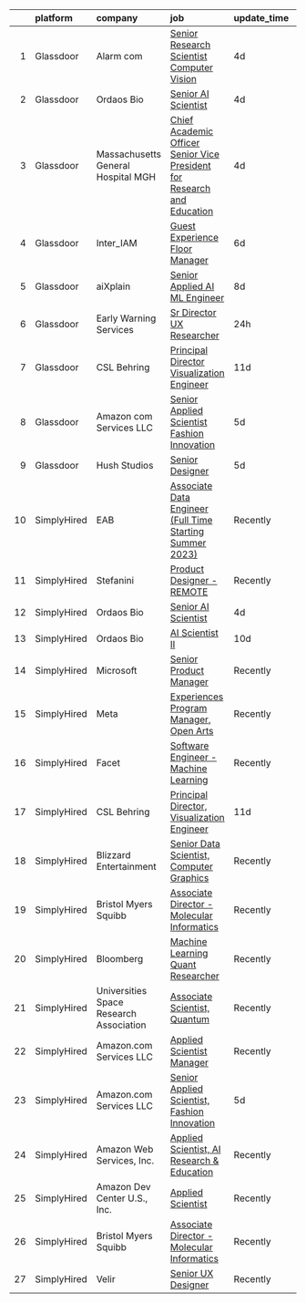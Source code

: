 

|    | platform    | company                                 | job                                                                                                                                                                                                                                                                                                                                                                                                                                                                                                                                                                                                                                                                                                                                                                                                                                                                                                                                                                                                                                                                                                                                                                                                                                                                                                                                                                                                                                                                                                                                                                                                                                                                                                                          | update_time   | location                  |
|---:|:------------|:----------------------------------------|:-----------------------------------------------------------------------------------------------------------------------------------------------------------------------------------------------------------------------------------------------------------------------------------------------------------------------------------------------------------------------------------------------------------------------------------------------------------------------------------------------------------------------------------------------------------------------------------------------------------------------------------------------------------------------------------------------------------------------------------------------------------------------------------------------------------------------------------------------------------------------------------------------------------------------------------------------------------------------------------------------------------------------------------------------------------------------------------------------------------------------------------------------------------------------------------------------------------------------------------------------------------------------------------------------------------------------------------------------------------------------------------------------------------------------------------------------------------------------------------------------------------------------------------------------------------------------------------------------------------------------------------------------------------------------------------------------------------------------------|:--------------|:--------------------------|
|  1 | Glassdoor   | Alarm com                               | [Senior Research Scientist   Computer Vision](https://www.glassdoor.com/partner/jobListing.htm?pos=103&ao=1136043&s=58&guid=0000018316d4a44aa7a0cca389ce351c&src=GD_JOB_AD&t=SR&vt=w&ea=1&cs=1_81f145d9&cb=1662535378171&jobListingId=1008114529215&jrtk=3-0-1gcbd993hkcnt801-1gcbd9945i7kr800-f0240c73291185c5-)                                                                                                                                                                                                                                                                                                                                                                                                                                                                                                                                                                                                                                                                                                                                                                                                                                                                                                                                                                                                                                                                                                                                                                                                                                                                                                                                                                                                            | 4d            | Tysons Corner, VA         |
|  2 | Glassdoor   | Ordaos Bio                              | [Senior AI Scientist](https://www.glassdoor.com/partner/jobListing.htm?pos=101&ao=1110586&s=58&guid=0000018316d4a44aa7a0cca389ce351c&src=GD_JOB_AD&t=SR&vt=w&cs=1_5f4a9177&cb=1662535378171&jobListingId=1008114133794&cpc=451933188B21919D&jrtk=3-0-1gcbd993hkcnt801-1gcbd9945i7kr800-8043975ded395adf--6NYlbfkN0DG4ntHtB_rMsnfhgmnSvK2brktLme1L4SiDeJjQ-izrVOLqRJ5-yjE7k3D6lhaa8997b_nMZ-arTcf3lNtysdGK6q6juUO9wiCl0_2td8Bezx79NHpX06_2TeeWsiN_pYFJD5avv1cXcpWYc0L64GmsNZwMUWJ1qhwv7QTeD3J6DVZhXjqAMqgNbir-4F749x3-7fUtu4Sst7Gk5t4Hhkn_powEoVRC-eEKYCByYRv4YlEKXtkX18QX2HKx7sVE0GIN2PK_Jzi_4IRLoqF6Tvfzv91xGPmYx8wG7encMHt4tc0xEX1r972j2sOZlgH3fJcFa_MWrHP3ZJvhZBC2zHrOEtC8aKhWtcrDMT-Tjz0-sEQyuieQMj8Fbaf5xL7aicyE4iZ_8dpdC02blv6TdVX9EP_aER3QULrfHZ3SAPqXg9z8xlVkdtsw041kKNbAzWw1SuSeiUMKGX6A6JD8GtoWBwWEm0cjy6tQxb4nmZX3AP90_x_XPM51IrBrffesG3fFWuZoM6U3xqqMU5n3vc2dJpwuJC79e8MpQTQ889CfKpZ4I9BGBvihRGuc_qLvuUmh-fF_F6r-R_f1MGnESS6M6c29J0fhvRnhj93wZFwzR6mOuP_NyWMgDkD_ya1hz1GeSMKN3FP3OgwV4gg789-4IpsLne-CN-KOIjkQyroN7LTb5V6UHMB-NKiaLDGj3ogiE3eRhysdOfcuL6na0RVbO0Q61XZPytQiRd0WnhWSjroScsUm2YzcSu3_KF7JC83BBSot4CJoYKOE4slHM8T6yY0EVezOwvZBiF_awU-_bxnPNRtos_RXKeChqXpOZvqDDK-YUUyc0DXiS4mRRTIuNNKuJzXfBcs5MHH1YxgSRlqCuwIGaQ_6Fh-aO1A2eMeqK4VZqUSioNRYyDOlORAT1W0Fx6Hp-MVce8OXr9pdzv3C7bEKu7Y1CDdiU4iJ9CD6KcOPEZJk5PbuNySyFxVLGwMrj8ZCBwKfcn0RDbEdw%3D%3D)                                                                                                                                                                                                                                                                                                                                                        | 4d            | Manhattan                 |
|  3 | Glassdoor   | Massachusetts General Hospital MGH      | [Chief Academic Officer Senior Vice President for Research and Education](https://www.glassdoor.com/partner/jobListing.htm?pos=108&ao=1136043&s=58&guid=0000018316d4a44aa7a0cca389ce351c&src=GD_JOB_AD&t=SR&vt=w&cs=1_464ceab9&cb=1662535378172&jobListingId=1008114461049&jrtk=3-0-1gcbd993hkcnt801-1gcbd9945i7kr800-7969cda9c33f92ee-)                                                                                                                                                                                                                                                                                                                                                                                                                                                                                                                                                                                                                                                                                                                                                                                                                                                                                                                                                                                                                                                                                                                                                                                                                                                                                                                                                                                     | 4d            | Boston, MA                |
|  4 | Glassdoor   | Inter_IAM                               | [Guest Experience Floor Manager](https://www.glassdoor.com/partner/jobListing.htm?pos=106&ao=1136043&s=58&guid=0000018316d4a44aa7a0cca389ce351c&src=GD_JOB_AD&t=SR&vt=w&ea=1&cs=1_1365c379&cb=1662535378172&jobListingId=1008105478070&jrtk=3-0-1gcbd993hkcnt801-1gcbd9945i7kr800-8295091c7ba2792d-)                                                                                                                                                                                                                                                                                                                                                                                                                                                                                                                                                                                                                                                                                                                                                                                                                                                                                                                                                                                                                                                                                                                                                                                                                                                                                                                                                                                                                         | 6d            | Manhattan                 |
|  5 | Glassdoor   | aiXplain                                | [Senior Applied AI ML Engineer](https://www.glassdoor.com/partner/jobListing.htm?pos=107&ao=1136043&s=58&guid=0000018316d4a44aa7a0cca389ce351c&src=GD_JOB_AD&t=SR&vt=w&ea=1&cs=1_0ceb5130&cb=1662535378172&jobListingId=1008101286720&jrtk=3-0-1gcbd993hkcnt801-1gcbd9945i7kr800-76025618883c1aae-)                                                                                                                                                                                                                                                                                                                                                                                                                                                                                                                                                                                                                                                                                                                                                                                                                                                                                                                                                                                                                                                                                                                                                                                                                                                                                                                                                                                                                          | 8d            | Remote                    |
|  6 | Glassdoor   | Early Warning Services                  | [Sr  Director UX Researcher](https://www.glassdoor.com/partner/jobListing.htm?pos=109&ao=1136043&s=58&guid=0000018316d4a44aa7a0cca389ce351c&src=GD_JOB_AD&t=SR&vt=w&cs=1_eadb7ded&cb=1662535378173&jobListingId=1008120959380&jrtk=3-0-1gcbd993hkcnt801-1gcbd9945i7kr800-5f4d3740db0f5da1-)                                                                                                                                                                                                                                                                                                                                                                                                                                                                                                                                                                                                                                                                                                                                                                                                                                                                                                                                                                                                                                                                                                                                                                                                                                                                                                                                                                                                                                  | 24h           | San Francisco, CA         |
|  7 | Glassdoor   | CSL Behring                             | [Principal Director  Visualization Engineer](https://www.glassdoor.com/partner/jobListing.htm?pos=102&ao=1110586&s=58&guid=0000018316d4a44aa7a0cca389ce351c&src=GD_JOB_AD&t=SR&vt=w&cs=1_26f8fb17&cb=1662535378171&jobListingId=1008097708189&cpc=8795CF9063CD573D&jrtk=3-0-1gcbd993hkcnt801-1gcbd9945i7kr800-90170fa508961193--6NYlbfkN0CcsUdB9cXW2H9-86UDckg5mLK3CN5HbcJeNgnydsLCHMhdRiR5nvigWkczLG4BiChg3SMxA0EjxHs1OBxhStX7XPJ6Ev1NVU8e85l6wkvfJDVJSKSdxnDBmXQlUz-c91hQbQ6eCq0A_8qAUl3Tl_oFCOima3GdD8ZOLYcskgOX-vEiGDV2onGysvyRRotpAP8hqR17du4rnfYkiK8et-bBlu0DGpJ3vKjjIwoMTsuhiP-MuLwMkXmIicUzzbnThUI18R90u7GXCfxFpiBjZUIh1y6O3z10nX5zSdVoScJlB0656X9rV5b_bR4t0AVNM0oI3RS-en7MaVlVNRdc3lJ06qyoWCjx2RKwstIjcOoBa1rOWhEpTLm5ietEn4Tk3wnbN0mG3nOchgBEKY5PKgTvgf3hngDgi5wXYkPVsJyMKd3QKYn-vz7syomJy8mjDqgi91zxPGD4_7DfkwvcwBBXgOpTytKglR8v3UYphKDCbH9Ih07w3dA00-WUT7dJdsif0aLZ50XHYphw-okF-ANeRNt6hf1y3WLg7F3IdH92ilrH48rCJIicV4r9QKmLnYC1M5lYz1ZskjwgBOPTAXMkJRQc1O4aylw8NiBJhuvbzwSPUFOeA0yUI1tqyFLbLnizdTA2jFZKLp-Cohah6cCktoHBsvpUpIOIer12AsJJEmYrysH32xKudWhy6-GUhzcNgQWIZi-csooCNBjJkrgoHiqq5Wj8FrOdiB3UPe7epbEasZSmm-tGVsyfuAOY8QvSVkGs8e464lMtHmi_lJOrc-wbSSri_XGrimCEdUgjlrZ3Un-oL4zVwfYuabM0y3804S4yEzPUZm0BplTqVCLtEU0m9yJofa06TAwqQ01SMKCVccW5BCGitHDojos9QpZuwcO9YW2Ni_U6VwXDhEygUSDwcK_OCp4AGt4lMk9qbTrmJqXHTd82ydfLn7OqY2tEzSIbdit8vUXXdmig83m8owV8GhP1F0tVDDktwvtIAwIUD7csCbufCf-hhW34JNgPpGFG7EETZx1dvxEOmRGaZOEhz2A7E78QlxMzkalesaRmUub1zYJaqIJE7B9LIqSUY_WfxM-vZEb_BEpOONgvPAqqAt--OUs0F7Wo-TWZpz6r5P09TbfeW-nhBhKnMAk8VfRSBgO9NXjbednEiTzVql-x7qx-GGxTC7yJyBx3trrNPg0mgzrCki1-AXp0DoPJQlPYNWIKyebWQiOuGQUbTpgWTxf8_1Zb_FuRqL0ZOSEmOJCgLLUlJeDQ-f08HhM5bOiN8RQYb2i7xnLzU9q0gB6XtAEUyp-XQ8Ma6taVgw%3D%3D) | 11d           | King of Prussia, PA       |
|  8 | Glassdoor   | Amazon com Services LLC                 | [Senior Applied Scientist  Fashion Innovation](https://www.glassdoor.com/partner/jobListing.htm?pos=105&ao=1136043&s=58&guid=0000018316d4a44aa7a0cca389ce351c&src=GD_JOB_AD&t=SR&vt=w&cs=1_93f42c1d&cb=1662535378172&jobListingId=1008111669533&jrtk=3-0-1gcbd993hkcnt801-1gcbd9945i7kr800-38f8135fcdcb1878-)                                                                                                                                                                                                                                                                                                                                                                                                                                                                                                                                                                                                                                                                                                                                                                                                                                                                                                                                                                                                                                                                                                                                                                                                                                                                                                                                                                                                                | 5d            | Remote                    |
|  9 | Glassdoor   | Hush Studios                            | [Senior Designer](https://www.glassdoor.com/partner/jobListing.htm?pos=104&ao=1136043&s=58&guid=0000018316d4a44aa7a0cca389ce351c&src=GD_JOB_AD&t=SR&vt=w&cs=1_09f25657&cb=1662535378171&jobListingId=1008110942193&jrtk=3-0-1gcbd993hkcnt801-1gcbd9945i7kr800-aacaa0183ed612b9-)                                                                                                                                                                                                                                                                                                                                                                                                                                                                                                                                                                                                                                                                                                                                                                                                                                                                                                                                                                                                                                                                                                                                                                                                                                                                                                                                                                                                                                             | 5d            | Brooklyn, NY              |
| 10 | SimplyHired | EAB                                     | [Associate Data Engineer (Full Time Starting Summer 2023)](https://www.simplyhired.com/job/GacEolH26SrYoTYaDIiXbdqD3pheFpkBa-4d64DNtI6PwocGxl7z8w?q=generative+art)                                                                                                                                                                                                                                                                                                                                                                                                                                                                                                                                                                                                                                                                                                                                                                                                                                                                                                                                                                                                                                                                                                                                                                                                                                                                                                                                                                                                                                                                                                                                                          | Recently      | Remote +3 locations       |
| 11 | SimplyHired | Stefanini                               | [Product Designer - REMOTE](https://www.simplyhired.com/job/Arzm_iP7hnwrFwmga5_9Aju5FHfJlvvTUqCcwNVSk03DdQ36f7Sglg?q=generative+art)                                                                                                                                                                                                                                                                                                                                                                                                                                                                                                                                                                                                                                                                                                                                                                                                                                                                                                                                                                                                                                                                                                                                                                                                                                                                                                                                                                                                                                                                                                                                                                                         | Recently      | Remote                    |
| 12 | SimplyHired | Ordaos Bio                              | [Senior AI Scientist](https://www.simplyhired.com/job/BQ7DgRE_xTo9O8mlaVB0iNGEPsExe0Bkk4ahJsxcM6cg0ErvJi0EWQ?q=generative+art)                                                                                                                                                                                                                                                                                                                                                                                                                                                                                                                                                                                                                                                                                                                                                                                                                                                                                                                                                                                                                                                                                                                                                                                                                                                                                                                                                                                                                                                                                                                                                                                               | 4d            | Manhattan, NY             |
| 13 | SimplyHired | Ordaos Bio                              | [AI Scientist II](https://www.simplyhired.com/job/eEhRwHfmXGrN9naCx1-UfQV0ZrUo-WIArWu2tuGmzp1a9D52SJPGGQ?q=generative+art)                                                                                                                                                                                                                                                                                                                                                                                                                                                                                                                                                                                                                                                                                                                                                                                                                                                                                                                                                                                                                                                                                                                                                                                                                                                                                                                                                                                                                                                                                                                                                                                                   | 10d           | New York, NY              |
| 14 | SimplyHired | Microsoft                               | [Senior Product Manager](https://www.simplyhired.com/job/IrLfgOVjJmLter7vnRDhaUYk4lLpGCabV1TX8LzceJAFXlI-g7k_6g?q=generative+art)                                                                                                                                                                                                                                                                                                                                                                                                                                                                                                                                                                                                                                                                                                                                                                                                                                                                                                                                                                                                                                                                                                                                                                                                                                                                                                                                                                                                                                                                                                                                                                                            | Recently      | Bellevue, WA              |
| 15 | SimplyHired | Meta                                    | [Experiences Program Manager, Open Arts](https://www.simplyhired.com/job/39LFdVDZkOVzjzuKxDh39-uXR6pKfcGOkABaQ3gkkuENYK4d0Gs1Og?q=generative+art)                                                                                                                                                                                                                                                                                                                                                                                                                                                                                                                                                                                                                                                                                                                                                                                                                                                                                                                                                                                                                                                                                                                                                                                                                                                                                                                                                                                                                                                                                                                                                                            | Recently      | Menlo Park, CA            |
| 16 | SimplyHired | Facet                                   | [Software Engineer - Machine Learning](https://www.simplyhired.com/job/rRl7LpYqGiIowLAwzbrNzMgXtXTFbKgtp-z9fo66PKEqX4Q6nYlO_w?q=generative+art)                                                                                                                                                                                                                                                                                                                                                                                                                                                                                                                                                                                                                                                                                                                                                                                                                                                                                                                                                                                                                                                                                                                                                                                                                                                                                                                                                                                                                                                                                                                                                                              | Recently      | San Francisco, CA         |
| 17 | SimplyHired | CSL Behring                             | [Principal Director, Visualization Engineer](https://www.simplyhired.com/job/66To39B-aW1ZVpkguA8LB7tZ4aa0AS3g0T7AHo8fidQCUazVBTcGag?q=generative+art)                                                                                                                                                                                                                                                                                                                                                                                                                                                                                                                                                                                                                                                                                                                                                                                                                                                                                                                                                                                                                                                                                                                                                                                                                                                                                                                                                                                                                                                                                                                                                                        | 11d           | King of Prussia, PA       |
| 18 | SimplyHired | Blizzard Entertainment                  | [Senior Data Scientist, Computer Graphics](https://www.simplyhired.com/job/FiskW-Gz-FCAVeSnphMRdyWJsI2KrVP0qig6JTACI2hq1lHJkEOfoA?q=generative+art)                                                                                                                                                                                                                                                                                                                                                                                                                                                                                                                                                                                                                                                                                                                                                                                                                                                                                                                                                                                                                                                                                                                                                                                                                                                                                                                                                                                                                                                                                                                                                                          | Recently      | Irvine, CA                |
| 19 | SimplyHired | Bristol Myers Squibb                    | [Associate Director - Molecular Informatics](https://www.simplyhired.com/job/QtWWkNjz_Cu3ZIEtJ0B9sthqkeZ5MfHKqpcgho2hq4l3uGmX674F0Q?q=generative+art)                                                                                                                                                                                                                                                                                                                                                                                                                                                                                                                                                                                                                                                                                                                                                                                                                                                                                                                                                                                                                                                                                                                                                                                                                                                                                                                                                                                                                                                                                                                                                                        | Recently      | San Diego, CA             |
| 20 | SimplyHired | Bloomberg                               | [Machine Learning Quant Researcher](https://www.simplyhired.com/job/VPoBWZeqtsL_I-8lUeUVH-XyL3kFT6mMxT20wo9--CNiv9Uav37p5Q?q=generative+art)                                                                                                                                                                                                                                                                                                                                                                                                                                                                                                                                                                                                                                                                                                                                                                                                                                                                                                                                                                                                                                                                                                                                                                                                                                                                                                                                                                                                                                                                                                                                                                                 | Recently      | New York, NY              |
| 21 | SimplyHired | Universities Space Research Association | [Associate Scientist, Quantum](https://www.simplyhired.com/job/A_kNwmPauICIfo5Qu5V7PVE0zdmhMpn6G33lWYk4RtzR6S2AfVqQ5A?q=generative+art)                                                                                                                                                                                                                                                                                                                                                                                                                                                                                                                                                                                                                                                                                                                                                                                                                                                                                                                                                                                                                                                                                                                                                                                                                                                                                                                                                                                                                                                                                                                                                                                      | Recently      | Mountain View, CA         |
| 22 | SimplyHired | Amazon.com Services LLC                 | [Applied Scientist Manager](https://www.simplyhired.com/job/nAaNJzcQ_7cJnZpA9I8ElKvY-YL1WokbDjTiVhZomBg8ktt8Czfpag?q=generative+art)                                                                                                                                                                                                                                                                                                                                                                                                                                                                                                                                                                                                                                                                                                                                                                                                                                                                                                                                                                                                                                                                                                                                                                                                                                                                                                                                                                                                                                                                                                                                                                                         | Recently      | Santa Clara, CA           |
| 23 | SimplyHired | Amazon.com Services LLC                 | [Senior Applied Scientist, Fashion Innovation](https://www.simplyhired.com/job/zyMJ5TyVU-lj5gn-duUs0GbXj5Tfx4FGaROoxz4l7Yl1rQ1VFo70gQ?q=generative+art)                                                                                                                                                                                                                                                                                                                                                                                                                                                                                                                                                                                                                                                                                                                                                                                                                                                                                                                                                                                                                                                                                                                                                                                                                                                                                                                                                                                                                                                                                                                                                                      | 5d            | Remote                    |
| 24 | SimplyHired | Amazon Web Services, Inc.               | [Applied Scientist, AI Research & Education](https://www.simplyhired.com/job/wp8WATIT-1HS79JLc1taJVF6CSyWTVYSS5J_PIlVAhf59IQ9U1vGWw?q=generative+art)                                                                                                                                                                                                                                                                                                                                                                                                                                                                                                                                                                                                                                                                                                                                                                                                                                                                                                                                                                                                                                                                                                                                                                                                                                                                                                                                                                                                                                                                                                                                                                        | Recently      | Santa Clara, CA           |
| 25 | SimplyHired | Amazon Dev Center U.S., Inc.            | [Applied Scientist](https://www.simplyhired.com/job/qMAWVPVKFjadrW41RZEeHkQ3rOzVAxWjrc4w_nK0Bephd9BmWrgC2g?q=generative+art)                                                                                                                                                                                                                                                                                                                                                                                                                                                                                                                                                                                                                                                                                                                                                                                                                                                                                                                                                                                                                                                                                                                                                                                                                                                                                                                                                                                                                                                                                                                                                                                                 | Recently      | Sunnyvale, CA             |
| 26 | SimplyHired | Bristol Myers Squibb                    | [Associate Director - Molecular Informatics](https://www.simplyhired.com/job/H1G0qVERtSJdV0fmJQjET07QmFLs4yMiwFRWIUHp-yiMxWV1yuCLUg?q=generative+art)                                                                                                                                                                                                                                                                                                                                                                                                                                                                                                                                                                                                                                                                                                                                                                                                                                                                                                                                                                                                                                                                                                                                                                                                                                                                                                                                                                                                                                                                                                                                                                        | Recently      | San Diego, CA +1 location |
| 27 | SimplyHired | Velir                                   | [Senior UX Designer](https://www.simplyhired.com/job/JsuvOS3K5AR3HQi3VuKEBhQhKQeRlfY4_zE38BQBG3OMTSsgNvHd5Q?q=generative+art)                                                                                                                                                                                                                                                                                                                                                                                                                                                                                                                                                                                                                                                                                                                                                                                                                                                                                                                                                                                                                                                                                                                                                                                                                                                                                                                                                                                                                                                                                                                                                                                                | Recently      | United States             |